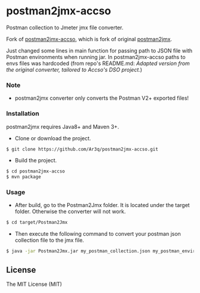 # postman2jmx-accso
Postman collection to Jmeter jmx file converter.

Fork of [postman2jmx-accso](https://github.com/fredericjacob/postman2jmx-accso), which is fork of original [postman2jmx](https://github.com/Loadium/postman2jmx). 

Just changed some lines in main function for passing path to JSON file with Postman environments when running jar. In postman2jmx-accso paths to envs files was hardcoded (from repo's README.md: *Adapted version from the original converter, tailored to Accso's DSO project.*)

### Note

- postman2jmx converter only converts the Postman V2+ exported files!

### Installation

postman2jmx requires Java8+ and Maven 3+.

- Clone or download the project.
```sh
$ git clone https://github.com/Ar3q/postman2jmx-accso.git
```
- Build the project.
```sh
$ cd postman2jmx-accso
$ mvn package
```

### Usage

- After build, go to the Postman2Jmx folder. It is located under the target folder.
Otherwise the converter will not work.
```sh
$ cd target/Postman2Jmx
```
- Then execute the following command to convert your postman json collection file to the jmx file.
```sh
$ java -jar Postman2Jmx.jar my_postman_collection.json my_postman_environments.json my_jmx_file.jmx
```

License
----

The MIT License (MIT)

